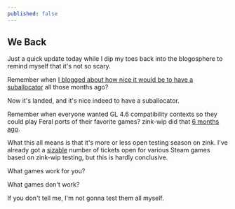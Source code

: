 ```yaml
---
published: false
---
```

## We Back

Just a quick update today while I dip my toes back into the blogosphere to remind myself that it's not so scary.

Remember when [I blogged about how nice it would be to have a suballocator](({{site.url}}/suballocate-me/)) all those months ago?

Now it's landed, and it's nice indeed to have a suballocator.

Remember when everyone wanted GL 4.6 compatibility contexts so they could play Feral ports of their favorite games? zink-wip did that [6 months ago](https://cgit.freedesktop.org/mesa/mesa/commit/?id=c1d342e986414a6e4227773a531bb1a0cca30f00).

What this all means is that it's more or less open testing season on zink. I've already got a [sizable](https://gitlab.freedesktop.org/zmike/mesa/-/issues) number of tickets open for various Steam games based on zink-wip testing, but this is hardly conclusive.

What games work for you?

What games don't work?

If you don't tell me, I'm not gonna test them all myself.


